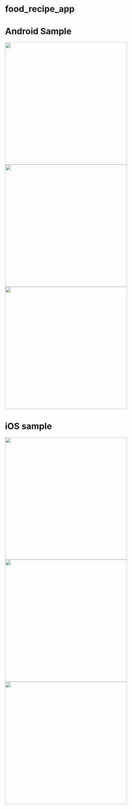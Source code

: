 # food_recipe_app

# Android Sample
<img src="https://github.com/shainsingh89/hello_food_new/blob/master/sample_image/android_1.jpg" height="400em" /> <img
src="sample_image/android_2.jpg" height="400em" /> <img
src="sample_image/android_3.jpg" height="400em" />


# iOS sample
<img src="sample_image/ios_1.png" height="400em" /> <img
src="sample_image/ios_2.png" height="400em" /> <img
src="sample_image/ios_3.png" height="400em" />
